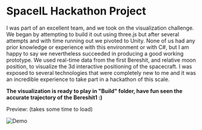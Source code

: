 # SpaceIL Hackathon Project
I was part of an excellent team, and we took on the visualization challenge.
We began by attempting to build it out using three.js but after several attempts and with time running out we pivoted to Unity.
None of us had any prior knowledge or experience with this environment or with C#, but I am happy to say we nevertheless succeeded in producing a good working prototype. We used real-time data from the first Bereshit, and relative moon position, to visualize the 3d interactive positioning of the spacecraft.
I was exposed to several technologies that were completely new to me and it was an incredible experience to take part in a hackathon of this scale.

**The visualization is ready to play in "Build" folder, have fun seen the accurate trajectory of the Bereshit1 :)**

Preview: (takes some time to load)

![Demo](demo.gif)
